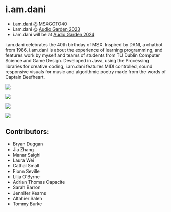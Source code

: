# i.am.dani

- [i.am.dani @ MSXGOTO40](https://bryanduggan.org/2024/04/01/vjing-with-i-am-dani-for-tadahiro-nitta-msxgoto40/) 
- i.am.dani @ [Audio Garden 2023](https://bryanduggan.org/2023/09/07/i-am-dani/)
- i.am.dani will be at [Audio Garden 2024](https://www.eventbrite.ie/e/audio-garden-festival-2024-tickets-699045352467)

i.am.dani celebrates the 40th birthday of MSX. Inspired by DANI, a chatbot from 1986, i.am.dani is about the experience of learning programming, and features work by myself and teams of students from TU Dublin Computer Science and Game Design. Developed in Java, using the Processing libraries for creative coding, i.am.dani features MIDI controlled, sound responsive visuals for music and algorithmic poetry made from the words of Captain Beefheart.

![](screenshots/i.am.dani-000360.png)

![](screenshots/i.am.dani-007672.png)

![](screenshots/i.am.dani-011423.png)

![](screenshots/i.am.dani-009379.png)

## Contributors:

- Bryan Duggan
- Jia Zhang
- Manar Saighi
- Laura Wei
- Cathal Small
- Fionn Seville
- Lilja O'Byrne
- Adrian Thomas Capacite
- Sarah Barron
- Jennifer Kearns
- Altahier Saleh
- Tommy Burke
